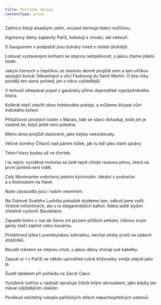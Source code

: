 ```yaml
---
title: Pařížské obrazy
contentType: prose
---
```


<section>

Zatímco listuji alsaským zelím, soused šermuje telecí nožičkou.

Ingresovy dámy zaplavily Paříž, koketují s chodci, ale nekouří.

S Gauguinem v podpaždí jsou bulváry hned o století útulnější.

Listovat vystavenými knihami se stejnou netrpělivostí, s jakou čteme jídelní lístek.

Jakýsi černoch s čepičkou ze staniolu denně projíždí sem a tam uličkou spojující bulvár Sébastopol s ulicí Faubourg du Saint-Martin. O dva roky později ten samý pohled, jen o něco vybledlejší.

V tichosti oklepávat popel z gauloisky přímo doprostřed vyprázdněného bistra.

Kolikrát stačí otevřít okno hotelového pokoje, a můžeme šňupat vůni indického koření.

Přitažlivost prostých bister v Marais, kde se starci do­hadují, kolik jim je vlastně let, když ještě není poledne.

Metro dnes projíždí stanicemi, jako kdyby neexistovaly.

Věčné úsměvy Číňanů nad párem hůlek, jak tu leží jako staré zprávy.

Telecí hlavy budou až ve čtvrtek.

I ta nejvíc vycíděná motorka se jistě tajně chlubí rezavou pihou, která na první pohled není vidět.

Celý Montmartre ověnčený jedním kýchnutím. Ideální v podvečer a s kloboukem na hlavě.

Naše zavazadla jsou i naším vesmírem.

Na Ostrově Svatého Ludvíka pokaždé dojdeme tam, odkud jsme vyšli. Včetně mlčenlivých, ale o to elegantnějších kalhot. Kdesi ještě slyším zřetelně vyslovit: Baudelaire.

Zapadlé bistro v rue de Seine zní jazzem příštích setkání, číšnice svým gesty stačí zaplnit celou kavárnu.

Protáhnout lýtka Lucemburskou zahradou, nechat otisky prstů na zádech strážníků.

Bloudit městem se stejnou chutí, s jakou dámy otvírají své kabelky.

Zapsat si: I v Paříži se někdo uprostřed rušné křižovatky směje stejně jako já.

Šustit tabákem při pohledu na Sacré Cœur.

Vyložené ústřice u nádraží oprašuje číšník bílým ubrouskem, jako kdyby jen mával odjíždějícím vlakům.

Poněkud nečitelný rukopis pařížských střech ne­po­chopitelných ostrovů.

</section>
